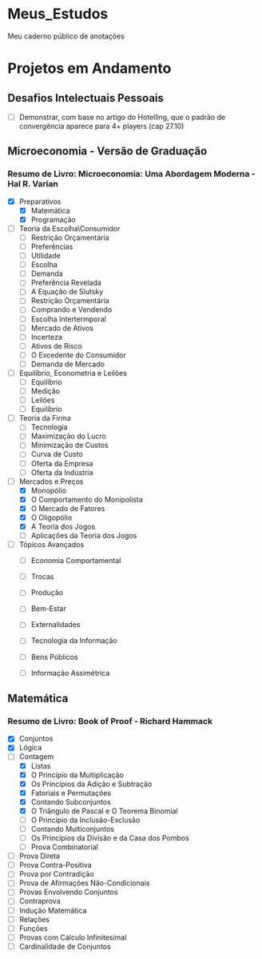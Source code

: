 # Meus_Estudos
 Meu caderno público de anotações

# Projetos em Andamento
## Desafios Intelectuais Pessoais
- [ ] Demonstrar, com base no artigo do Hotelling, que o padrão de convergência aparece para 4+ players (cap 27.10)

## Microeconomia - Versão de Graduação
### Resumo de Livro: Microeconomia: Uma Abordagem Moderna - Hal R. Varian
- [x] Preparativos
    - [x] Matemática
    - [x] Programação
- [ ] Teoria da Escolha\Consumidor
    - [ ] Restrição Orçamentária
    - [ ] Preferências
    - [ ] Utilidade
    - [ ] Escolha
    - [ ] Demanda
    - [ ] Preferência Revelada
    - [ ] A Equação de Slutsky
    - [ ] Restrição Orçamentária
    - [ ] Comprando e Vendendo
    - [ ] Escolha Intertermporal
    - [ ] Mercado de Ativos
    - [ ] Incerteza
    - [ ] Ativos de Risco
    - [ ] O Excedente do Consumidor
    - [ ] Demanda de Mercado
- [ ] Equilíbrio, Econometria e Leilões
    - [ ] Equilíbrio
    - [ ] Medição
    - [ ] Leilões
    - [ ] Equilíbrio
- [ ] Teoria da Firma
    - [ ] Tecnologia
    - [ ] Maximização do Lucro
    - [ ] Minimização de Custos
    - [ ] Curva de Custo
    - [ ] Oferta da Empresa
    - [ ] Oferta da Indústria
- [ ] Mercados e Preços
    - [x] Monopólio
    - [x] O Comportamento do Monipolista
    - [x] O Mercado de Fatores
    - [x] O Oligopólio
    - [x] A Teoria dos Jogos
    - [ ] Aplicações da Teoria dos Jogos
- [ ] Tópicos Avançados
    - [ ] Economia Comportamental
    - [ ] Trocas
    - [ ] Produção
    - [ ] Bem-Estar
    - [ ] Externalidades
    - [ ] Tecnologia da Informação
    - [ ] Bens Públicos
    - [ ] Informação Assimétrica


## Matemática
### Resumo de Livro: Book of Proof - Richard Hammack
- [x] Conjuntos
- [x] Lógica
- [ ] Contagem
    - [x] Listas
    - [x] O Princípio da Multiplicação
    - [x] Os Princípios da Adição e Subtração
    - [x] Fatoriais e Permutações
    - [x] Contando Subconjuntos
    - [x] O Triângulo de Pascal e O Teorema Binomial
    - [ ] O Princípio da Inclusão-Exclusão
    - [ ] Contando Multiconjuntos
    - [ ] Os Princípios da Divisão e da Casa dos Pombos
    - [ ] Prova Combinatorial
- [ ] Prova Direta
- [ ] Prova Contra-Positiva
- [ ] Prova por Contradição
- [ ] Prova de Afirmações Não-Condicionais
- [ ] Provas Envolvendo Conjuntos
- [ ] Contraprova
- [ ] Indução Matemática
- [ ] Relações
- [ ] Funções
- [ ] Provas com Cálculo Infinitesimal
- [ ] Cardinalidade de Conjuntos
